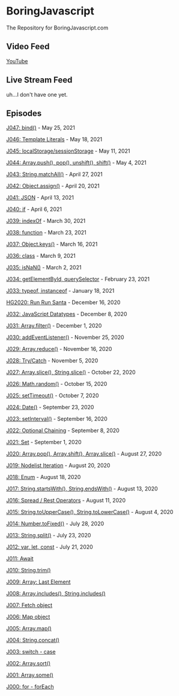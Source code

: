 # BoringJavascript
The Repository for BoringJavascript.com

## Video Feed

[YouTube](https://www.youtube.com/channel/UCKZ7CV6fI7xlh7zIE9TWqgw)

## Live Stream Feed

uh...I don't have one yet.

## Episodes

[J047: bind()](https://youtu.be/-AEkGfkt_dc) - May 25, 2021

[J046: Template Literals](https://youtu.be/ksHB4_mlZF8) - May 18, 2021

[J045: localStorage/sessionStorage](https://youtu.be/tU55kvEozcg) - May 11, 2021

[J044: Array.push(), pop(), unshift(), shift()](https://youtu.be/x9ym9Ne7wjI) - May 4, 2021

[J043: String.matchAll()](https://youtu.be/kEHI52TD3Jo) - April 27, 2021

[J042: Object.assign()](https://youtu.be/AR_9GHeGuJI) - April 20, 2021

[J041: JSON](https://youtu.be/CpxK2hdX8LE) - April 13, 2021

[J040: if](https://youtu.be/-s7c8IUljhw) - April 6, 2021

[J039: indexOf](https://youtu.be/mTreB70U2As) - March 30, 2021

[J038: function](https://youtu.be/ErmF-yiSZtM) - March 23, 2021

[J037: Object.keys()](https://youtu.be/akOgCqcCz5c) - March 16, 2021

[J036: class](https://youtu.be/kb9w_pkCxIQ) - March 9, 2021

[J035: isNaN()](https://youtu.be/0ivx7E4LxPM) - March 2, 2021

[J034: getElementById, querySelector](https://youtu.be/S0PDxhGNwNQ) - February 23, 2021

[J033: typeof, instanceof](https://youtu.be/-txNRBNZMFc) - January 18, 2021

[HG2020: Run Run Santa](https://youtu.be/vM2JG3t3czY) - December 16, 2020

[J032: JavaScript Datatypes](https://youtu.be/gp2oMOEl3To) - December 8, 2020

[J031: Array.filter()](https://youtu.be/_OOuvQZZQlo) - December 1, 2020

[J030: addEventListener()](https://youtu.be/HqPXZUhXshc) - November 25, 2020

[J029: Array.reduce()](https://youtu.be/vh41SnnAkFk) - November 16, 2020

[J028: Try/Catch](https://youtu.be/wTfghkGsI_A) - November 5, 2020

[J027: Array.slice(), String.slice()](https://youtu.be/BVr90rokBcQ) - October 22, 2020

[J026: Math.random()](https://youtu.be/6izYPvGcJUQ) - October 15, 2020

[J025: setTimeout()](https://youtu.be/Yeax146AZjI) - October 7, 2020

[J024: Date()](https://youtu.be/EsZrFvUuJww) - September 23, 2020

[J023: setInterval()](https://youtu.be/YnhXwgFJB10) - September 16, 2020

[J022: Optional Chaining](https://youtu.be/6zMC6COnlJ4) - September 8, 2020

[J021: Set](https://youtu.be/eh6RRgjK3w8) - September 1, 2020

[J020: Array.pop(), Array.shift(), Array.slice()](https://youtu.be/gANoYLsMi4Y) - August 27, 2020

[J019: Nodelist Iteration](https://youtu.be/no_Q0p6z6k8) - August 20, 2020

[J018: Enum](https://youtu.be/-AFf_pFaapY) - August 18, 2020

[J017: String.startsWith(), String.endsWith()](https://youtu.be/kmAmaiI9vd0) - August 13, 2020

[J016: Spread / Rest Operators](https://www.youtu.be/T-S0ItmlKcY) - August 11, 2020

[J015: String.toUpperCase(), String.toLowerCase()](https://www.youtu.be/97Z1jvON3yE) - August 4, 2020

[J014: Number.toFixed()](https://www.youtu.be/VmdnWkJ95z4) - July 28, 2020

[J013: String.split()](https://www.youtu.be/fmwaNgcHT7k) - July 23, 2020

[J012: var, let, const](https://www.youtu.be/xVnif1lBLc8) - July 21, 2020

[J011: Await](https://www.youtu.be/bdiWZJoqnA8)

[J010: String.trim()](https://www.youtu.be/pBaVBkdWsUs)

[J009: Array: Last Element](https://www.youtu.be/DoyYvRvlvm4)

[J008: Array.includes(), String.includes()](https://www.youtu.be/en9wsW9DbVY)

[J007: Fetch object](https://www.youtu.be/xrIF0EVY8dE)

[J006: Map object](https://www.youtu.be/c7UQZyhm4gE)

[J005: Array.map()](https://www.youtu.be/o2UTttTjSQ0)

[J004: String.concat()](https://www.youtu.be/JHVojQgJseA)

[J003: switch - case](https://www.youtu.be/NFSfvQJcqEo)

[J002: Array.sort()](https://www.youtu.be/4uSc4Wdy20Y)

[J001: Array.some()](https://www.youtu.be/bKZCNUel8U4)

[J000: for - forEach](https://www.youtu.be/adyuiQ6bNtM)
